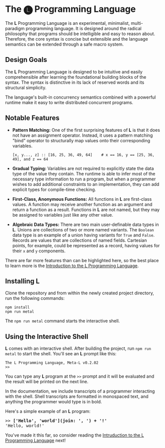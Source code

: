 # The 🅛 Programming Language

The __L__ Programming Language is an experimental, minimalist, multi-paradigm programming language.
It is designed around the radical philosophy that programs should be intelligible
and easy to reason about.
Therefore, the core syntax is concise but extensible
and the language semantics can be extended through a safe macro system.

## Design Goals

The __L__ Programming Language is designed to be intuitive
and easily comprehensible after learning the foundational building blocks of the syntax.
The syntax is distinctive in its lack of reserved words
and its structural simplicity.

The language's built-in concurrency semantics combined with a powerful runtime
make it easy to write distributed concurrent programs.

## Notable Features

- __Pattern Matching:__
  One of the first surprising features of __L__ is that it does not have an assignment operator.
  Instead, it uses a pattern matching "bind" operator to structurally map values onto their corresponding variables.
  
  ```io
  [x, y..., z] :: [16, 25, 36, 49, 64]    # x == 16, y == [25, 36, 49], and z == 64
  ```

- __Gradual Typing:__
  Variables are not required to explicitly state the data type of the value they contain.
  The runtime is able to infer most of the necessary type information to run a program,
  but when a programmer wishes to add additional constraints to an implementation,
  they can add explicit types for compile-time checking.

- __First-Class, Anonymous Functions:__
  All functions in __L__ are first-class values.
  A function may receive another function as an argument and return a function as a result.
  Functions in __L__ are not named,
  but they may be assigned to variables just like any other value.

- __Algebraic Data Types:__
  There are two main user-definable data types in __L__.
  Unions are collections of two or more named variants.
  The `Boolean` data type is an example of a union having variants for `True` and `False`. 
  Records are values that are collections of named fields.
  Cartesian points, for example, could be represented as a record,
  having values for their `x` and `y` components.

There are far more features than can be highlighted here,
so the best place to learn more is the [Introduction to the L Programming Language][intro].

## Installing L

Clone the repository and from within the newly created project directory,
run the following commands:

```
npm install
npm run metal
```

The `npm run metal` command starts the interactive shell.

## Using the Interactive Shell

__L__ comes with an interactive shell.
After building the project, run `npm run metal` to start the shell.
You'll see an __L__ prompt like this:

```
The L Programming Language, Meta-L v0.2.02
>>
```

You can type any __L__ program at the `>>` prompt and
it will be evaluated and the result will be printed on the next line.

In the documentation, we include transcripts of a programmer interacting with the shell.
Shell transcripts are formatted in monospaced text,
and anything the programmer would type is in bold.

Here's a simple example of an __L__ program:

<pre>
>> <b>['Hello', 'world'](join: ', ') + '!'</b>
'Hello, world!'
</pre>

You've made it this far, so consider reading the [Intruduction to the L Programming Language][intro] next!

[intro]: docs/introduction.md
